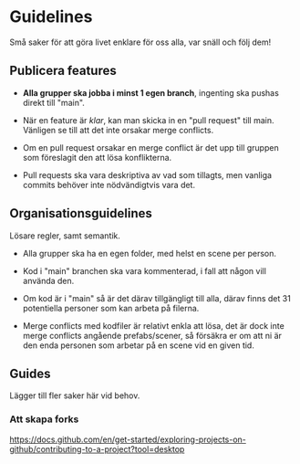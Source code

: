 # Guidelines

Små saker för att göra livet enklare för oss alla, var snäll och följ dem!

## Publicera features

- **Alla grupper ska jobba i minst 1 egen branch**, ingenting ska pushas direkt till "main".

- När en feature är *klar*, kan man skicka in en "pull request" till main. Vänligen se till att det inte orsakar merge conflicts.

- Om en pull request orsakar en merge conflict är det upp till gruppen som föreslagit den att lösa konflikterna. 

- Pull requests ska vara deskriptiva av vad som tillagts, men vanliga commits behöver inte nödvändigtvis vara det.

## Organisationsguidelines

Lösare regler, samt semantik.

- Alla grupper ska ha en egen folder, med helst en scene per person.

- Kod i "main" branchen ska vara kommenterad, i fall att någon vill använda den.

- Om kod är i "main" så är det därav tillgängligt till alla, därav finns det 31 potentiella personer som kan arbeta på filerna.

- Merge conflicts med kodfiler är relativt enkla att lösa, det är dock inte merge conflicts angående prefabs/scener, så försäkra er om att ni är den enda personen som arbetar på en scene vid en given tid.

## Guides
Lägger till fler saker här vid behov.

### Att skapa forks
https://docs.github.com/en/get-started/exploring-projects-on-github/contributing-to-a-project?tool=desktop 


